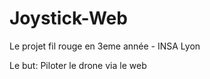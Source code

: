 Joystick-Web
============

Le projet fil rouge en 3eme année - INSA Lyon

Le but: Piloter le drone via le web
